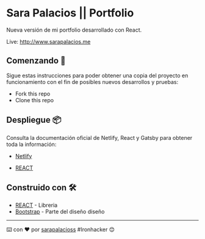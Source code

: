 # Sara Palacios || Portfolio

Nueva versión de mi portfolio desarrollado con React.

Live: http://www.sarapalacios.me

## Comenzando 🚀

Sigue estas instrucciones para poder obtener una copia del proyecto en funcionamiento con el fin de posibles nuevos desarrollos y pruebas:

- Fork this repo
- Clone this repo

## Despliegue 📦

Consulta la documentación oficial de Netlify, React y Gatsby para obtener toda la información:

* [Netlify](https://www.netlify.com) 

* [REACT](https://es.reactjs.org) 

## Construido con 🛠️

* [REACT](https://es.reactjs.org) - Libreria 
* [Bootstrap](https://getbootstrap.com) - Parte del diseño diseño

---
⌨️ con ❤️ por [sarapalacioss](https://github.com/sarapalacioss) #Ironhacker 😊